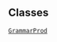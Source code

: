 ## Classes

<a href="../object/GrammarProd.html#GrammarProd"
target="main"><code>GrammarProd</code></a>  
